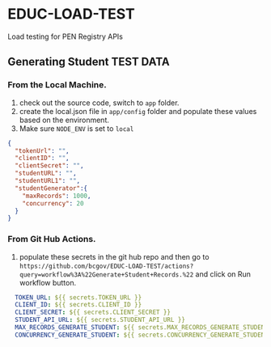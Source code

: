 # EDUC-LOAD-TEST
Load testing for PEN Registry APIs

## Generating Student TEST DATA

### From the Local Machine.
1. check out the source code, switch to `app` folder.
2. create the local.json file in `app/config` folder and populate these values based on the environment.
3. Make sure `NODE_ENV` is set to `local`
```json
{
  "tokenUrl": "",
  "clientID": "",
  "clientSecret": "",
  "studentURL": "",
  "studentURL1": "",
  "studentGenerator":{
    "maxRecords": 1000,
    "concurrency": 20
  }
} 
```

### From Git Hub Actions.
1. populate these secrets in the git hub repo and then go to
`https://github.com/bcgov/EDUC-LOAD-TEST/actions?query=workflow%3A%22Generate+Student+Records.%22` and click on Run workflow button.
```yaml
  TOKEN_URL: ${{ secrets.TOKEN_URL }}
  CLIENT_ID: ${{ secrets.CLIENT_ID }}
  CLIENT_SECRET: ${{ secrets.CLIENT_SECRET }}
  STUDENT_API_URL: ${{ secrets.STUDENT_API_URL }}
  MAX_RECORDS_GENERATE_STUDENT: ${{ secrets.MAX_RECORDS_GENERATE_STUDENT }}
  CONCURRENCY_GENERATE_STUDENT: ${{ secrets.CONCURRENCY_GENERATE_STUDENT }} 
```

